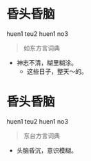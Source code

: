# 昏头昏脑
huen1 teu2 huen1 no3
> 如东方言词典
- 神志不清，糊里糊涂。
  - 这些日子，整天～的。

# 昏头昏脑
huen1 teu2 huen1 no3
> 东台方言词典
- 头脑昏沉，意识模糊。
